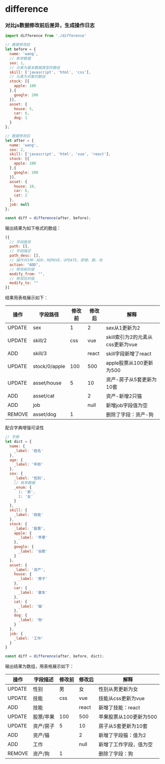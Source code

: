 # difference

### 对比js数据修改前后差异，生成操作日志

```js
import difference from './difference'

// 数据修改前  
let before = {
  name: 'wang',
  // 枚举数据
  sex: 1,
  // 元素为基本数据类型的数组
  skill: ['javascript', 'html', 'css'],
  // 元素为对象的数组
  stock: [{
    apple: 100
  },{
    google: 200
  }],
  asset: {
    house: 5,
    car: 6,
    dog: 1
  }
};

// 数据修改后  
let after = {
  name: 'wang',
  sex: 2,
  skill: ['javascript', 'html', 'vue', 'react'],
  stock: [{
    apple: 100
  },{
    google: 200
  }],
  asset: {
    house: 10,
    car: 6,
    cat: 2
  },
  job: null
};

const diff = difference(after, before);
```
输出结果为如下格式的数组：

```js
[{
  // 字段路径
  path: [],
  // 字段描述
  path_desc: [],
  // 操作共3种：ADD、REMOVE、UPDATE，即增、删、改
  action: "ADD",
  // 修改前的值
  modify_from: "",
  // 修改后的值
  modify_to: ""
}]
```

结果用表格展示如下：

| 操作 | 字段路径 | 修改前 | 修改后 | 解释
| -- | -- | -- | -- | -- |
| UPDATE | sex | 1 | 2 | sex从1更新为2
| UPDATE | skill/2 | css | vue | skill索引为2的元素从css更新为vue
| ADD | skill/3 |  | react | skill字段新增了react
| UPDATE | stock/0/apple | 100 | 500 | apple股票从100更新为500
| UPDATE | asset/house | 5 | 10 | 资产-房子从5套更新为10套
| ADD | asset/cat |  | 2 | 资产-新增2只猫
| ADD | job |  | null | 新增job字段值为空
| REMOVE | asset/dog | 1 |  | 删除了字段：资产-狗

配合字典增强可读性

```js
// 字典
let dict = {
  name: {
    _label: '姓名'
  },
  age: {
    _label: '年龄'
  },
  sex: {
    _label: '性别',
    // 枚举数据
    _enum: {
      1: '男',
      2: '女'
    }
  },
  skill: {
    _label: '技能'
  },
  stock: {
    _label: '股票',
    apple: {
      _label: '苹果'
    },
    google: {
      _label: '谷歌'
    }
  },
  asset: {
    _label: '资产',
    house: {
      _label: '房子'
    },
    car: {
      _label: '豪车'
    },
    cat: {
      _label: '猫'
    },
    dog: {
      _label: '狗'
    }
  },
  job: {
    _label: '工作'
  }
}

const diff = difference(after, before, dict);
```
输出结果为数组，用表格展示如下：

| 操作 | 字段描述 | 修改前 | 修改后 | 解释
| -- | -- | -- | -- | -- | 
| UPDATE | 性别 | 男 | 女 | 性别从男更新为女
| UPDATE | 技能 | css | vue | 技能从css更新为vue
| ADD | 技能 |  | react | 新增了技能：react
| UPDATE | 股票/苹果 | 100 | 500 | 苹果股票从100更新为500
| UPDATE | 资产/房子 | 5 | 10 | 房子从5套更新为10套
| ADD | 	资产/猫 |  | 2 | 新增了字段猫：值为2
| ADD | 工作 |  | null | 新增了工作字段，值为空
| REMOVE | 	资产/狗 | 1 |  | 删除了字段：狗

